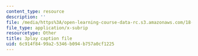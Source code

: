 ```yaml
---
content_type: resource
description: ''
file: /media/https%3A/open-learning-course-data-rc.s3.amazonaws.com/18-03sc-differential-equations-fall-2011/6c914f8499a25346b094b757a0cf1225_uNOyxQwIV8o.vtt
file_type: application/x-subrip
resourcetype: Other
title: 3play caption file
uid: 6c914f84-99a2-5346-b094-b757a0cf1225
---
```

